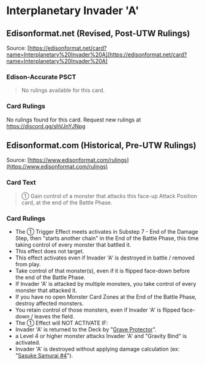 # Interplanetary Invader 'A'

## Edisonformat.net (Revised, Post-UTW Rulings)

Source: [https://edisonformat.net/card?name=Interplanetary%20Invader%20A](https://edisonformat.net/card?name=Interplanetary%20Invader%20A)

### Edison-Accurate PSCT

> No rulings available for this card.

### Card Rulings

No rulings found for this card. Request new rulings at https://discord.gg/shVJnYJNpg


## Edisonformat.com (Historical, Pre-UTW Rulings)

Source: [https://www.edisonformat.com/rulings](https://www.edisonformat.com/rulings)

### Card Text

> ① Gain control of a monster that attacks this face-up Attack Position card, at the end of the Battle Phase.

### Card Rulings

*   The ① Trigger Effect meets activates in Substep 7 - End of the Damage Step, then "starts another chain" in the End of the Battle Phase, this time taking control of every monster that battled it.
*   This effect does not target.
*   This effect activates even if Invader 'A' is destroyed in battle / removed from play.
*   Take control of that monster(s), even if it is flipped face-down before the end of the Battle Phase.
*   If Invader 'A' is attacked by multiple monsters, you take control of every monster that attacked it.
*   If you have no open Monster Card Zones at the End of the Battle Phase, destroy affected monsters.
*   You retain control of those monsters, even if Invader 'A' is flipped face-down / leaves the field.
*   The ① Effect will NOT ACTIVATE IF:
*   Invader 'A' is returned to the Deck by "[Grave Protector](https://yugipedia.com/wiki/Grave_Protector)".
*   a Level 4 or higher monster attacks Invader 'A' and "Gravity Bind" is activated.
*   Invader 'A' is destroyed without applying damage calculation (ex: "[Sasuke Samurai #4](https://yugioh.fandom.com/wiki/Sasuke_Samurai_4)").


